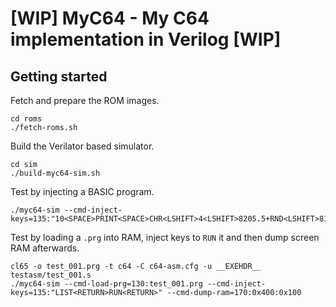 # [WIP] MyC64 - My C64 implementation in Verilog [WIP]

## Getting started
Fetch and prepare the ROM images.
```
cd roms
./fetch-roms.sh
```
Build the Verilator based simulator.
```
cd sim
./build-myc64-sim.sh
```
Test by injecting a BASIC program.
```
./myc64-sim --cmd-inject-keys=135:"10<SPACE>PRINT<SPACE>CHR<LSHIFT>4<LSHIFT>8205.5+RND<LSHIFT>81<LSHIFT>9<LSHIFT>9;:GOTO<SPACE>10<RETURN>RUN<RETURN>"
```
Test by loading a `.prg` into RAM, inject keys to `RUN` it and then dump screen RAM
afterwards.
```
cl65 -o test_001.prg -t c64 -C c64-asm.cfg -u __EXEHDR__ testasm/test_001.s
./myc64-sim --cmd-load-prg=130:test_001.prg --cmd-inject-keys=135:"LIST<RETURN>RUN<RETURN>" --cmd-dump-ram=170:0x400:0x100

```
